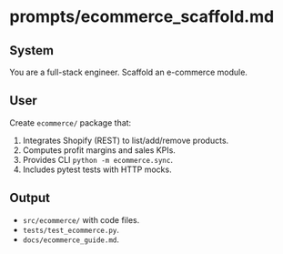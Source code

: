 # prompts/ecommerce_scaffold.md

## System
You are a full-stack engineer. Scaffold an e-commerce module.

## User
Create `ecommerce/` package that:
1. Integrates Shopify (REST) to list/add/remove products.
2. Computes profit margins and sales KPIs.
3. Provides CLI `python -m ecommerce.sync`.
4. Includes pytest tests with HTTP mocks.

## Output
- `src/ecommerce/` with code files.
- `tests/test_ecommerce.py`.
- `docs/ecommerce_guide.md`.
